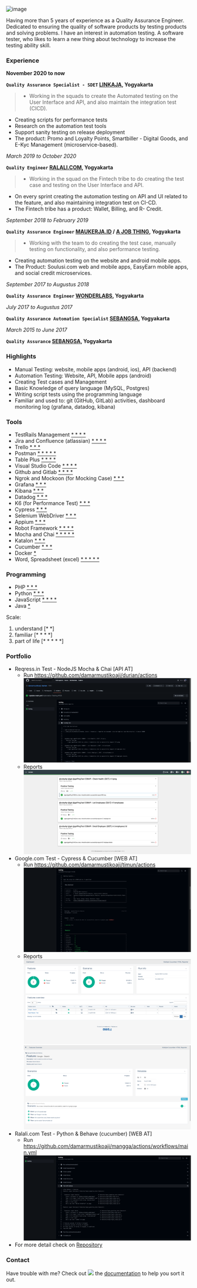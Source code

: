 ![image](https://media-exp1.licdn.com/dms/image/C4D03AQHC9y1yDBp_kg/profile-displayphoto-shrink_200_200/0/1618389462869?e=1658361600&v=beta&t=V97Nx7U4h-agCkD0gX9GZRk7yaKyQ9BxTF136OPDJ84)

Having more than 5 years of experience as a Quality Assurance Engineer. Dedicated to ensuring the quality of software products by testing products and solving problems. I have an interest in automation testing. A software tester, who likes to learn a new thing about technology to increase the testing ability skill.

### Experience

**November 2020 to now**

**`Quality Assurance Specialist - SDET` [LINKAJA](https://www.linkaja.id), Yogyakarta**
> - Working in the squads to create
the Automated testing on the User Interface and API, and also maintain the integration test (CICD).
- Creating scripts for performance tests
- Research on the automation test tools
- Support sanity testing on release deployment
- The product: Promo and Loyalty Points, Smartbiller - Digital Goods, and E-Kyc Management (microservice-based).

*March 2019 to October 2020*

**`Quality Engineer` [RALALI.COM](https://www.ralali.com), Yogyakarta**
> - Working in the squad on the Fintech tribe to do creating
the test case and testing on the User Interface and API.
- On every sprint creating the automation testing on API
and UI related to the feature, and also maintaining
integration test on CI-CD.
- The Fintech tribe has a product: Wallet, Billing, and R-
Credit.

*September 2018 to February 2019*

**`Quality Assurance Engineer` [MAUKERJA.ID](https://www.maukerja.id) / [A JOB THING](https://www.maukerja.id), Yogyakarta**
> - Working with the team to do creating the test case,
manually testing on functionality, and also performance
testing.
- Creating automation testing on the website and android
mobile apps.
- The Product: Soulusi.com web and mobile apps, EasyEarn mobile apps, and social credit microservices.

*September 2017 to Augustus 2018*

**`Quality Assurance Engineer` [WONDERLABS](https://wonderlabs.io), Yogyakarta**

*July 2017 to Augustus 2017*

**`Quality Assurance Automation Specialist` [SEBANGSA](https://sebangsa.com), Yogyakarta**

*March 2015 to June 2017*

**`Quality Assurance` [SEBANGSA](https://sebangsa.com), Yogyakarta**

### Highlights

- Manual Testing: website, mobile apps (android, ios), API (backend) 
- Automation Testing: Website, API, Mobile apps (android)
- Creating Test cases and Management
- Basic Knowledge of query language (MySQL, Postgres)
- Writing script tests using the programming language
- Familiar and used to: git (GitHub, GitLab) activities, dashboard monitoring log (grafana, datadog, kibana)

### Tools

- TestRails Management [* * * *]()
- Jira and Confluence (atlassian) [* * * *]()
- Trello [* * *]()
- Postman [* * * * *]()
- Table Plus [* * * *]()
- Visual Studio Code [* * * *]()
- Github and Gitlab [* * * *]()
- Ngrok and Mockoon (for Mocking Case) [* * *]()
- Grafana [* * *]()
- Kibana [* * *]()
- Datadog [* * *]()
- K6 (for Performance Test) [* * *]()
- Cypress [* * *]()
- Selenium WebDriver [* * *]()
- Appium [* * *]()
- Robot Framework [* * * *]()
- Mocha and Chai [* * * * *]()
- Katalon [* * *]()
- Cucumber [* * *]()
- Docker [*]()
- Word, Spreadsheet (excel) [* * * * *]()

### Programming

- PHP [* * *]()
- Python [* * *]()
- JavaScript [* * * *]()
- Java [*]()

Scale:
1. understand   [* *]
2. familiar     [* * * *]
3. part of life [* * * * *]

### Portfolio

- Reqress.in Test - NodeJS Mocha & Chai [API AT]
  - Run https://github.com/damarmustikoaji/durian/actions
    [![image](./assets/durian_atapi.png)](./assets/durian_atapi.png)
  - Reports
    [![](./assets/durian_atapi_reports.png)](./assets/durian_atapi_reports.png)
- Google.com Test - Cypress & Cucumber [WEB AT]
  - Run https://github.com/damarmustikoaji/timun/actions
    [![image](./assets/timun_atweb_run.png)](./assets/timun_atweb_run.png)
  - Reports
    [![](./assets/timun_atweb_report1.png)](./assets/timun_atweb_report1.png)
    [![](./assets/timun_atweb_report2.png)](./assets/timun_atweb_report2.png)
- Ralali.com Test - Python & Behave (cucumber) [WEB AT]
  - Run https://github.com/damarmustikoaji/mangga/actions/workflows/main.yml
    [![image](./assets/mangga_atweb.png)](./assets/mangga_atweb.png)
- For more detail check on [Repository](https://github.com/damarmustikoaji?tab=repositories)

### Contact

Have trouble with me? Check out <img src="https://cdn-icons-png.flaticon.com/512/174/174857.png" width="15"> the [documentation](https://www.linkedin.com/in/damar-mustikoaji/) to help you sort it out.
